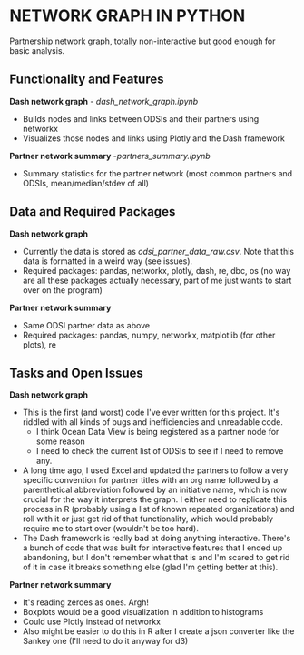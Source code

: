 # NETWORK GRAPH IN PYTHON
Partnership network graph, totally non-interactive but good enough for basic analysis.

## Functionality and Features
**Dash network graph** - *dash_network_graph.ipynb*
- Builds nodes and links between ODSIs and their partners using networkx
- Visualizes those nodes and links using Plotly and the Dash framework

**Partner network summary** -*partners_summary.ipynb*
- Summary statistics for the partner network (most common partners and ODSIs, mean/median/stdev of all)

## Data and Required Packages

**Dash network graph**
- Currently the data is stored as *odsi_partner_data_raw.csv*. Note that this data is formatted in a weird way (see issues).
- Required packages: pandas, networkx, plotly, dash, re, dbc, os (no way are all these packages actually necessary, part of me just wants to start over on the program)

**Partner network summary** 
- Same ODSI partner data as above
- Required packages: pandas, numpy, networkx, matplotlib (for other plots), re

## Tasks and Open Issues

**Dash network graph**
- This is the first (and worst) code I've ever written for this project. It's riddled with all kinds of bugs and inefficiencies and unreadable code.
  - I think Ocean Data View is being registered as a partner node for some reason
  - I need to check the current list of ODSIs to see if I need to remove any.
- A long time ago, I used Excel and updated the partners to follow a very specific convention for partner titles with an org name followed by a parenthetical abbreviation followed by an initiative name, which is now crucial for the way it interprets the graph. I either need to replicate this process in R (probably using a list of known repeated organizations) and roll with it or just get rid of that functionality, which would probably require me to start over (wouldn't be too hard).
- The Dash framework is really bad at doing anything interactive. There's a bunch of code that was built for interactive features that I ended up abandoning, but I don't remember what that is and I'm scared to get rid of it in case it breaks something else (glad I'm getting better at this).

**Partner network summary** 
- It's reading zeroes as ones. Argh!
- Boxplots would be a good visualization in addition to histograms
- Could use Plotly instead of networkx
- Also might be easier to do this in R after I create a json converter like the Sankey one (I'll need to do it anyway for d3)